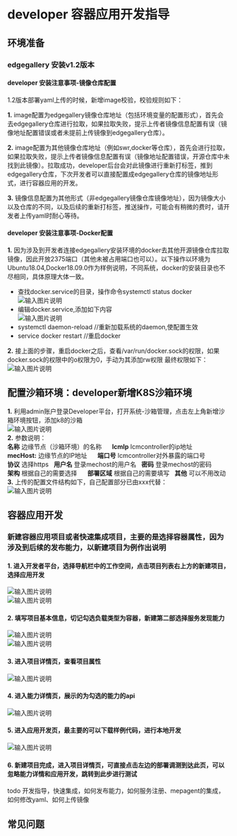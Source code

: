 # developer 容器应用开发指导

## 环境准备

### edgegallery 安装v1.2版本 
#### developer 安装注意事项-镜像仓库配置<br/>
1.2版本部署yaml上传的时候，新增image校验，校验规则如下：<br/>

 **1.** image配置为edgegallery镜像仓库地址（包括环境变量的配置形式），首先会去edgegallery仓库进行拉取，如果拉取失败，提示上传者镜像信息配置有误（镜像地址配置错误或者未提前上传镜像到edgegallery仓库）。<br/>

 **2.** image配置为其他镜像仓库地址（例如swr,docker等仓库），首先会进行拉取，如果拉取失败，提示上传者镜像信息配置有误（镜像地址配置错误，开源仓库中未找到此镜像）。拉取成功，developer后台会对此镜像进行重新打标签，推到edgegallery仓库，下次开发者可以直接配置成edgegallery仓库的镜像地址形式，进行容器应用的开发。<br/>

 **3.** 镜像信息配置为其他形式（非edgegallery镜像仓库镜像地址），因为镜像大小以及仓库的不同，以及后续的重新打标签，推送操作，可能会有稍微的费时，请开发者上传yaml时耐心等待。
#### developer 安装注意事项-Docker配置<br/>

 **1.** 因为涉及到开发者连接edgegallery安装环境的docker去其他开源镜像仓库拉取镜像，因此开放2375端口（其他未被占用端口也可以）。以下操作以环境为Ubuntu18.04,Docker18.09.0作为样例说明，不同系统，docker的安装目录也不尽相同，具体原理大体一致。<br/>
- 查找docker.service的目录，操作命令systemctl status docker
![输入图片说明](https://images.gitee.com/uploads/images/2021/0630/170158_44bd012f_5504908.png "dockerservice-new.png")
- 编辑docker.service,添加如下内容<br/>
![输入图片说明](https://images.gitee.com/uploads/images/2021/0630/170510_ee349bc5_5504908.png "dockerservicecontent.png")
- systemctl daemon-reload //重新加载系统的daemon,使配置生效
- service docker restart  //重启docker<br/>

 **2.** 接上面的步骤，重启docker之后，查看/var/run/docker.sock的权限，如果docker.sock的权限中的o权限为0，手动为其添加rw权限
最终权限如下：<br/>
![输入图片说明](https://images.gitee.com/uploads/images/2021/0630/171606_83e1797d_5504908.png "dockersock.png")
<br/>
## 配置沙箱环境：developer新增K8S沙箱环境

 **1.** 利用admin账户登录Developer平台，打开系统-沙箱管理，点击左上角新增沙箱环境按钮，添加k8的沙箱<br/>
![输入图片说明](https://images.gitee.com/uploads/images/2021/0701/143746_1e95d967_5504908.png "k8s.png")<br/>
**2.** 参数说明：<br/>
 **名称** 边缘节点（沙箱环境）的名称&nbsp;&nbsp;&nbsp;&nbsp;&nbsp; **lcmIp** lcmcontroller的ip地址<br/>
 **mecHost:** 边缘节点的IP地址&nbsp;&nbsp;&nbsp;&nbsp;&nbsp; **端口号** lcmcontroller对外暴露的端口号<br/>
 **协议** 选择https&nbsp;&nbsp; **用户名** 登录mechost的用户名&nbsp;&nbsp; **密码** 登录mechost的密码<br/>
 **架构** 根据自己的需要选择&nbsp;&nbsp;&nbsp;&nbsp;&nbsp; **部署区域** 根据自己的需要填写&nbsp;&nbsp;&nbsp;**其他** 可以不用改动<br/>
**3.** 上传的配置文件结构如下，自己配置部分已由xxx代替：<br/>
![输入图片说明](https://images.gitee.com/uploads/images/2021/0701/151313_489a9540_5504908.png "config.png")

## 容器应用开发
### 新建容器应用项目或者快速集成项目，主要的是选择容器属性，因为涉及到后续的发布能力，以新建项目为例作出说明
#### 1. 进入开发者平台，选择导航栏中的工作空间，点击项目列表右上方的新建项目，选择应用开发
![输入图片说明](https://images.gitee.com/uploads/images/2021/0705/113102_e12792fe_5504908.png "新建项目.png")<br/>
![输入图片说明](https://images.gitee.com/uploads/images/2021/0705/113150_d7c948dd_5504908.png "集成或者新建.png")<br/>
#### 2. 填写项目基本信息，切记勾选负载类型为容器，新建第二部选择服务发现能力
![输入图片说明](https://images.gitee.com/uploads/images/2021/0705/113407_e13c5fd3_5504908.png "新建1.png")<br/>
![输入图片说明](https://images.gitee.com/uploads/images/2021/0705/113427_9c4b2d9a_5504908.png "新建2.png")<br/>
#### 3. 进入项目详情页，查看项目属性
![输入图片说明](https://images.gitee.com/uploads/images/2021/0705/113527_ea4193f9_5504908.png "详情.png")<br/>
#### 4. 进入能力详情页，展示的为勾选的能力的api
![输入图片说明](https://images.gitee.com/uploads/images/2021/0705/113734_b718d554_5504908.png "能力详情.png")<br/>
#### 5. 进入应用开发页，最主要的可以下载样例代码，进行本地开发
![输入图片说明](https://images.gitee.com/uploads/images/2021/0705/113943_7be5a4b2_5504908.png "应用开发.png")<br/>
#### 6. 新建项目完成，进入项目详情页，可直接点击左边的部署调测到达此页，可以忽略能力详情和应用开发，跳转到此步进行测试<br>















todo 开发指导，快速集成，如何发布能力，如何服务注册、mepagent的集成，如何修改yaml、如何上传镜像<br/>
## 常见问题